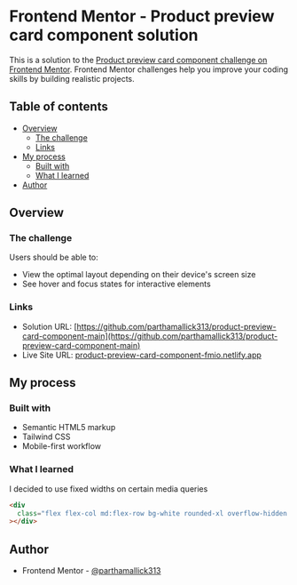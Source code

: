 # Frontend Mentor - Product preview card component solution

This is a solution to the [Product preview card component challenge on Frontend Mentor](https://www.frontendmentor.io/challenges/product-preview-card-component-GO7UmttRfa). Frontend Mentor challenges help you improve your coding skills by building realistic projects.

## Table of contents

- [Overview](#overview)
  - [The challenge](#the-challenge)
  - [Links](#links)
- [My process](#my-process)
  - [Built with](#built-with)
  - [What I learned](#what-i-learned)
- [Author](#author)

## Overview

### The challenge

Users should be able to:

- View the optimal layout depending on their device's screen size
- See hover and focus states for interactive elements

### Links

- Solution URL: [https://github.com/parthamallick313/product-preview-card-component-main](https://github.com/parthamallick313/product-preview-card-component-main)
- Live Site URL: [product-preview-card-component-fmio.netlify.app](https://product-preview-card-component-fmio.netlify.app)

## My process

### Built with

- Semantic HTML5 markup
- Tailwind CSS
- Mobile-first workflow

### What I learned

I decided to use fixed widths on certain media queries

```html
<div
  class="flex flex-col md:flex-row bg-white rounded-xl overflow-hidden w-[350px] md:w-[576px]"
></div>
```

## Author

- Frontend Mentor - [@parthamallick313](https://www.frontendmentor.io/profile/parthamallick313)
